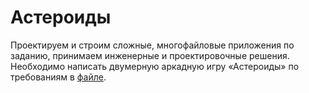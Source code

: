 # Астероиды

Проектируем и строим сложные, многофайловые приложения по заданию, принимаем инженерные и проектировочные решения.
Необходимо написать двумерную аркадную игру «Астероиды» по требованиям в [файле](https://github.com/Cat-in-box/Cats-in-FA/blob/main/Python/pract5/%D0%9B%D0%B0%D0%B1%D0%BE%D1%80%D0%B0%D1%82%D0%BE%D1%80%D0%BD%D0%B0%D1%8F%205.docx).
